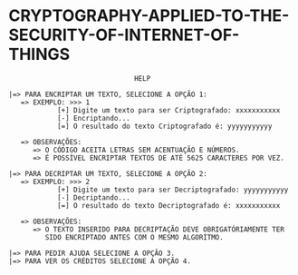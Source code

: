 # CRYPTOGRAPHY-APPLIED-TO-THE-SECURITY-OF-INTERNET-OF-THINGS

                                   HELP                                    
          
    |=> PARA ENCRIPTAR UM TEXTO, SELECIONE A OPÇÃO 1:
       => EXEMPLO: >>> 1
                [+] Digite um texto para ser Criptografado: xxxxxxxxxxx
                [-] Encriptando...
                [=] O resultado do texto Criptografado é: yyyyyyyyyyy

       => OBSERVAÇÕES:
          => O CÓDIGO ACEITA LETRAS SEM ACENTUAÇÃO E NÚMEROS.
          => É POSSÍVEL ENCRIPTAR TEXTOS DE ATÉ 5625 CARACTERES POR VEZ.
        
    |=> PARA DECRIPTAR UM TEXTO, SELECIONE A OPÇÃO 2:
       => EXEMPLO: >>> 2
                [+] Digite um texto para ser Decriptografado: yyyyyyyyyyy
                [-] Decriptando...
                [=] O resultado do texto Decriptografado é: xxxxxxxxxxx

       => OBSERVAÇÕES:
          => O TEXTO INSERIDO PARA DECRIPTAÇÃO DEVE OBRIGATÓRIAMENTE TER 
             SIDO ENCRIPTADO ANTES COM O MESMO ALGORÍTMO.
           
    |=> PARA PEDIR AJUDA SELECIONE A OPÇÃO 3.
    |=> PARA VER OS CRÉDITOS SELECIONE A OPÇÃO 4.
